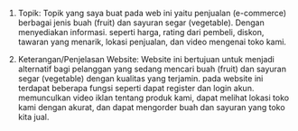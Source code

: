 1. Topik: Topik yang saya buat pada web ini yaitu penjualan (e-commerce) berbagai jenis buah (fruit) dan sayuran segar (vegetable). Dengan menyediakan informasi. seperti harga, rating dari pembeli, diskon, tawaran yang menarik, lokasi penjualan, dan video mengenai toko kami.

2. Keterangan/Penjelasan Website: Website ini bertujuan untuk menjadi alternatif bagi pelanggan yang sedang mencari buah (fruit) dan sayuran segar (vegetable) dengan kualitas yang terjamin. pada website ini terdapat beberapa fungsi seperti dapat register dan login akun. memunculkan video iklan tentang produk kami, dapat melihat lokasi toko kami dengan akurat, dan dapat mengorder buah dan sayuran yang toko kita jual.
